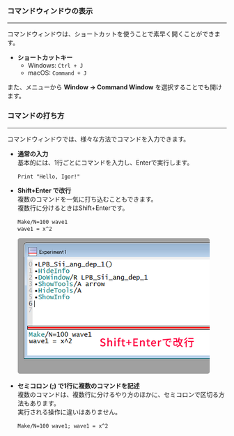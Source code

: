 

### コマンドウィンドウの表示

---

コマンドウィンドウは、ショートカットを使うことで素早く開くことができます。

- **ショートカットキー**
    - Windows: `Ctrl + J`
    - macOS: `Command + J`

また、メニューから **Window → Command Window** を選択することでも開けます。


### コマンドの打ち方

---

コマンドウィンドウでは、様々な方法でコマンドを入力できます。

- **通常の入力**  
    基本的には、1行ごとにコマンドを入力し、Enterで実行します。

    ```igor
    Print "Hello, Igor!"
    ```

- **Shift+Enter で改行**  
    複数のコマンドを一気に打ち込むこともできます。  
    複数行に分けるときはShift+Enterです。

    ```igor
    Make/N=100 wave1
    wave1 = x^2
    ```
    
    ![コマンドウィンドウ](./CommandWindow/1.png "max-width=800px")

- **セミコロン (;) で1行に複数のコマンドを記述**  
    複数のコマンドは、複数行に分けるやり方のほかに、セミコロンで区切る方法もあります。  
    実行される操作に違いはありません。


    ```igor    
    Make/N=100 wave1; wave1 = x^2
    ```
